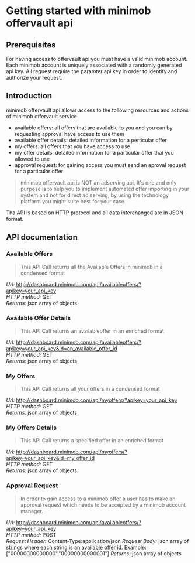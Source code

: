 # Getting started with minimob offervault api

## Prerequisites 
For having access to offervault api you must have a valid minimob account. Each minimob account is uniquely associated with a randomly generated api key. All request require the paramter api key in order to identify and authorize your request.

## Introduction
minimob offervault api allows access to the following resources and actions of minimob offervault service
* available offers: all offers that are available to you and you can by requesting approval have access to use them
* available offer details: detailed information for a perticular offer
* my offers: all offers that you have access to use 
* my offer details: detailed information for a particular offer that you allowed to use
* approval request: for gaining access you must send an aproval request for a particular offer

>minimob offervault api is NOT an adserving api. It's one and only purpose is to help you to implement automated offer importing in your system and not for direct ad serving, by using the technology platform you might suite best for your case.

Tha API is based on HTTP protocol and all data interchanged are in JSON format.

## API documentation
### Available Offers
>This API Call returns all the Available Offers in minimob in a condensed format

*Url:* <http://dashboard.minimob.com/api/availableoffers/?apikey=your_api_key>  
*HTTP method:* GET  
*Returns:* json array of objects  

### Available Offer Details
>This API Call returns an availableoffer in an enriched format

*Url:* <http://dashboard.minimob.com/api/availableoffers/?apikey=your_api_key&id=an_available_offer_id>  
*HTTP method:* GET  
*Returns:* json array of objects  


### My Offers
>This API Call returns all your offers in a condensed format

*Url:* <http://dashboard.minimob.com/api/myoffers/?apikey=your_api_key>  
*HTTP method:* GET  
*Returns:* json array of objects  

### My Offers Details
>This API Call returns a specified offer in an enriched format

*Url:* <http://dashboard.minimob.com/api/myoffers/?apikey=your_api_key&id=my_offer_id>  
*HTTP method:* GET  
*Returns:* json array of objects  

### Approval Request
>In order to gain access to a minimob offer a user has to make an approval request which needs to be accepted by a minimob account manager.

*Url:* <http://dashboard.minimob.com/api/availableoffers/?apikey=your_api_key>  
*HTTP method:* POST  
*Request Header:* Content-Type:application/json
*Request Body:* json array of strings where each string is an available offer id. Example: ["00000000000000","00000000000001"]
*Returns:* json array of objects 
